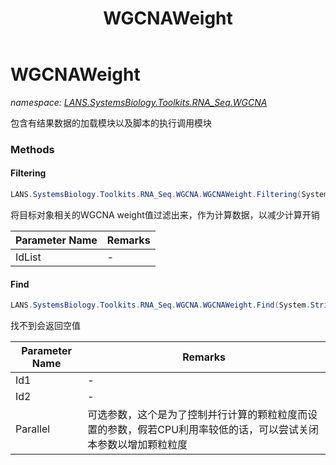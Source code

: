 ﻿---
title: WGCNAWeight
---

# WGCNAWeight
_namespace: [LANS.SystemsBiology.Toolkits.RNA_Seq.WGCNA](N-LANS.SystemsBiology.Toolkits.RNA_Seq.WGCNA.html)_

包含有结果数据的加载模块以及脚本的执行调用模块



### Methods

#### Filtering
```csharp
LANS.SystemsBiology.Toolkits.RNA_Seq.WGCNA.WGCNAWeight.Filtering(System.String[])
```
将目标对象相关的WGCNA weight值过滤出来，作为计算数据，以减少计算开销

|Parameter Name|Remarks|
|--------------|-------|
|IdList|-|


#### Find
```csharp
LANS.SystemsBiology.Toolkits.RNA_Seq.WGCNA.WGCNAWeight.Find(System.String,System.String,System.Boolean)
```
找不到会返回空值

|Parameter Name|Remarks|
|--------------|-------|
|Id1|-|
|Id2|-|
|Parallel|可选参数，这个是为了控制并行计算的颗粒粒度而设置的参数，假若CPU利用率较低的话，可以尝试关闭本参数以增加颗粒粒度|



